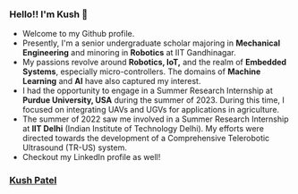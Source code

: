 ### Hello!! I'm Kush 👋

- Welcome to my Github profile. 
- Presently, I'm a senior undergraduate scholar majoring in **Mechanical Engineering** and minoring in **Robotics** at IIT Gandhinagar.
- My passions revolve around **Robotics, IoT,** and the realm of **Embedded Systems**, especially micro-controllers. The domains of **Machine Learning** and **AI** have also captured my interest.
- I had the opportunity to engage in a Summer Research Internship at **Purdue University, USA** during the summer of 2023. During this time, I focused on integrating UAVs and UGVs for applications in agriculture.
- The summer of 2022 saw me involved in a Summer Research Internship at **IIT Delhi** (Indian Institute of Technology Delhi). My efforts were directed towards the development of a Comprehensive Telerobotic Ultrasound (TR-US) system.
- Checkout my LinkedIn profile as well!

### [Kush Patel](https://www.linkedin.com/in/kush-patel-5397281b8/)
<!--
**kushpatel19/kushpatel19** is a ✨ _special_ ✨ repository because its `README.md` (this file) appears on your GitHub profile.

Here are some ideas to get you started:

- 🔭 I’m currently working on ...
- 🌱 I’m currently learning ...
- 👯 I’m looking to collaborate on ...
- 🤔 I’m looking for help with ...
- 💬 Ask me about ...
- 📫 How to reach me: ...
- 😄 Pronouns: ...
- ⚡ Fun fact: ...
-->

